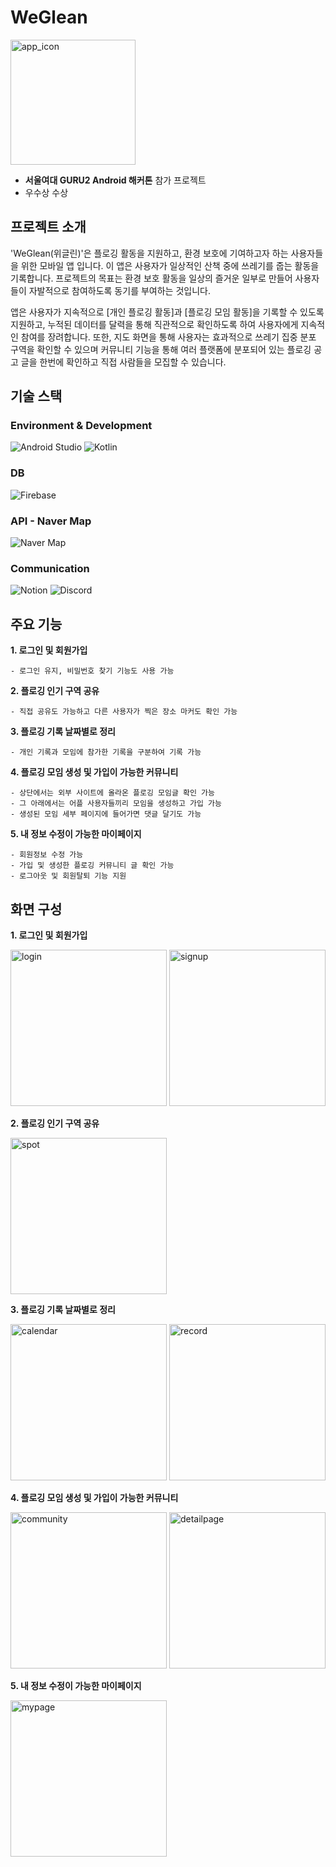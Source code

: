 # WeGlean
<img src="https://github.com/user-attachments/assets/61ca5f6b-93da-4a0f-bfa1-ce6684ccaf69" alt="app_icon" width="200"> 

- **서울여대 GURU2 Android 해커톤** 참가 프로젝트
- 우수상 수상

## 프로젝트 소개
'WeGlean(위글린)'은 플로깅 활동을 지원하고, 환경 보호에 기여하고자 하는 사용자들을 위한 모바일 앱 입니다. 이 앱은 사용자가 일상적인 산책 중에 쓰레기를 줍는 활동을 기록합니다. 프로젝트의 목표는 환경 보호 활동을 일상의 즐거운 일부로 만들어 사용자들이 자발적으로 참여하도록 동기를 부여하는 것입니다. 

  앱은 사용자가 지속적으로 [개인 플로깅 활동]과 [플로깅 모임 활동]을 기록할 수 있도록 지원하고, 누적된 데이터를 달력을 통해 직관적으로 확인하도록 하여 사용자에게 지속적인 참여를 장려합니다. 또한, 지도 화면을 통해 사용자는 효과적으로 쓰레기 집중 분포 구역을 확인할 수 있으며 커뮤니티 기능을 통해 여러 플랫폼에 분포되어 있는 플로깅 공고 글을 한번에 확인하고 직접 사람들을 모집할 수 있습니다.

  ## 기술 스택
  ### Environment & Development
  ![Android Studio](https://img.shields.io/badge/Android%20Studio-3DDC84?style=for-the-badge&logo=AndroidStudio&logoColor=white)
  ![Kotlin](https://img.shields.io/badge/kotlin-7F52FF?style=for-the-badge&logo=kotlin&logoColor=white)
  ### DB
  ![Firebase](https://img.shields.io/badge/firebase-DD2C00?style=for-the-badge&logo=firebase&logoColor=white)
  ### API - Naver Map
  ![Naver Map](https://img.shields.io/badge/naver-03C75A?style=for-the-badge&logo=naver&logoColor=white)
  ### Communication
  ![Notion](https://img.shields.io/badge/notion-000000?style=for-the-badge&logo=notion&logoColor=white)
  ![Discord](https://img.shields.io/badge/discord-5865F2?style=for-the-badge&logo=discord&logoColor=white)

  ## 주요 기능
  **1. 로그인 및 회원가입**
  
    - 로그인 유지, 비밀번호 찾기 기능도 사용 가능
  **2. 플로깅 인기 구역 공유**
  
    - 직접 공유도 가능하고 다른 사용자가 찍은 장소 마커도 확인 가능
  **3. 플로깅 기록 날짜별로 정리**
  
    - 개인 기록과 모임에 참가한 기록을 구분하여 기록 가능
  **4. 플로깅 모임 생성 및 가입이 가능한 커뮤니티**
  
    - 상단에서는 외부 사이트에 올라온 플로깅 모임글 확인 가능
    - 그 아래에서는 어플 사용자들끼리 모임을 생성하고 가입 가능
    - 생성된 모임 세부 페이지에 들어가면 댓글 달기도 가능
  **5. 내 정보 수정이 가능한 마이페이지**
  
    - 회원정보 수정 가능
    - 가입 및 생성한 플로깅 커뮤니티 글 확인 가능
    - 로그아웃 및 회원탈퇴 기능 지원

  ## 화면 구성
  **1. 로그인 및 회원가입**
  
  <img src="https://github.com/user-attachments/assets/61b38c50-5260-448d-958e-f662aabbeae6" alt="login" width="250"> 
  <img src="https://github.com/user-attachments/assets/c5907a59-7b8b-4c3c-ba26-9f6d25b8a6fc" alt="signup" width="250"> 

  **2. 플로깅 인기 구역 공유**

  <img src="https://github.com/user-attachments/assets/73fda9bc-cc5a-42f2-862e-4ed64107518b" alt="spot" width="250"> 

  **3. 플로깅 기록 날짜별로 정리**
  
 <img src="https://github.com/user-attachments/assets/476fa542-a3ea-4760-a960-a2f63d79a89d" alt="calendar" width="250"> 
 <img src="https://github.com/user-attachments/assets/22a4a254-58cc-47cd-a099-1d6bb8583e98" alt="record" width="250">

  **4. 플로깅 모임 생성 및 가입이 가능한 커뮤니티**

 <img src="https://github.com/user-attachments/assets/efb739df-70dc-49a2-999e-90264362fe83" alt="community" width="250">
 <img src="https://github.com/user-attachments/assets/4e3e2d06-a4f4-4a20-a225-20087fb9c380" alt="detailpage" width="250">

 **5. 내 정보 수정이 가능한 마이페이지**

  <img src="https://github.com/user-attachments/assets/18b56f75-4523-4309-a76c-b83ddd3e2e8c" alt="mypage" width="250">
